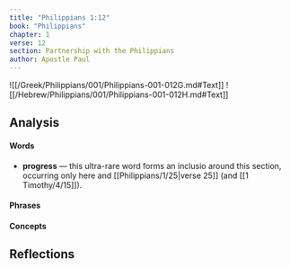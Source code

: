 ```yaml
---
title: "Philippians 1:12"
book: "Philippians"
chapter: 1
verse: 12
section: Partnership with the Philippians
author: Apostle Paul
---
```

![[/Greek/Philippians/001/Philippians-001-012G.md#Text]]
![[/Hebrew/Philippians/001/Philippians-001-012H.md#Text]]

## Analysis

#### Words
- **progress** — this ultra-rare word forms an inclusio around this section, occurring only here and [[Philippians/1/25|verse 25]] (and [[1 Timothy/4/15]]).

#### Phrases

#### Concepts

## Reflections
